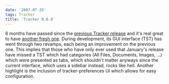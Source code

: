 ```yaml
---
date: '2007-07-25'
tags: Tracker
title: 'Tracker 0.6.0'
---
```


6 months have passed since the [previous Tracker release] and it\'s real
great to have [another fresh one]. During development, its GUI interface
(TST) has went through two revamps, each being an improvement on the
previous one. This implies that those who have only ever used that
January\'s release have missed a TST which had categories (All Files,
Documents, Images, \...) which were presented as tabs, which shouldn\'t
matter anyways since the current interface, which uses a sidebar
instead, rocks like hell. Another highlight is the inclusion of
tracker-preferences UI which allows for easy configuration.

  [previous Tracker release]: http://mail.gnome.org/archives/tracker-list/2007-January/msg00249.html
  [another fresh one]: http://mail.gnome.org/archives/tracker-list/2007-July/msg00297.html
